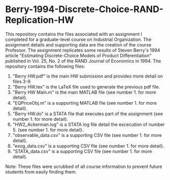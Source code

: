 Berry-1994-Discrete-Choice-RAND-Replication-HW
==============================================
This repository contains the files associated with an assignment I completed for a graduate-level course on Industrial Organization.  The assignment details and supporting data are the creation of the course Professor.  The assignment replicates some results of Steven Berry's 1994 article "Estimating Discrete-Choice Models of Product Differentiation" published in Vol. 25, No. 2 of the RAND Journal of Economics in 1994.  The repository contains the following files:

1. "Berry HW.pdf" is the main HW submission and provides more detail on files 3-9
2. "Berry HW.tex" is the LaTeX file used to generate the previous pdf file.
3. "Berry HW Main.m" is the main MATLAB file (see number 1. for more detail).
4. "EQPriceObj.m" is a supporting MATLAB file (see number 1. for more detail).
5. "Berry HW.do" is a STATA file that executes part of the assignment (see number 1. for more detail).
6. "HW2_Ackerman.log" is a STATA log file detail the excecution of number 5. (see number 1. for more detail).
7. "observable_data.csv" is a supporting CSV file (see number 1. for more detail). 
8. "exog_data.csv" is a supporting CSV file (see number 1. for more detail). 
9. "STATA_data.csv" is a supporting CSV file (see number 1. for more detail). 



Note: These files were scrubbed of all course information to prevent future students from easily finding them.

